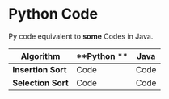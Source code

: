 # Python Code 

Py code equivalent to **some** Codes in Java.

| **Algorithm**      | **Python ** | **Java** |
|--------------------|-------------|----------|
| **Insertion Sort** | Code        | Code     |
| **Selection Sort** | Code        | Code     |

